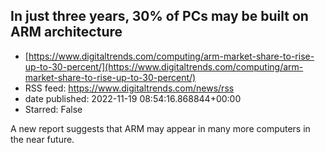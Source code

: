 ## In just three years, 30% of PCs may be built on ARM architecture
 - [https://www.digitaltrends.com/computing/arm-market-share-to-rise-up-to-30-percent/](https://www.digitaltrends.com/computing/arm-market-share-to-rise-up-to-30-percent/)
 - RSS feed: https://www.digitaltrends.com/news/rss
 - date published: 2022-11-19 08:54:16.868844+00:00
 - Starred: False

A new report suggests that ARM may appear in many more computers in the near future.
